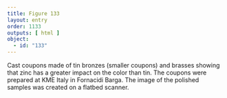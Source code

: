 ```yaml
---
title: Figure 133
layout: entry
order: 1133
outputs: [ html ]
object:
  - id: "133"
---
```


Cast coupons made of tin bronzes (smaller coupons) and brasses showing that zinc has a greater impact on the color than tin. The coupons were prepared at KME Italy in Fornacidi Barga. The image of the polished samples was created on a flatbed scanner.
